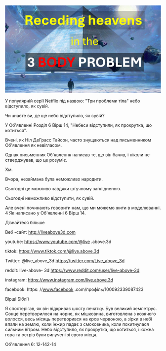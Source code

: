 ![Video cover image](../cover.jpeg "cover-photo")

У популярній серії Netflix під назвою: "Три проблеми тіла" небо відступило, як сувій.

Чи знаєте ви, де ще небо відступило, як сувій?

У Об'явленні Розділ 6 Вірш 14, "Небеси відступили, як прокрутка, що котиться".

Вчені, як Ніл ДеГрасс Тайсон, часто знущаються над письменником Об'явлення як невігласом.

Однак письменник Об'явлення написав те, що він бачив, і ніколи не стверджував, що це розуміє.

Хм.

Вчора, незаймана була неможливо народити.

Сьогодні це можливо завдяки штучному заплідненню.

Сьогодні неможливо відступити, як сувій.

Але вчені починають говорити нам, що ми можемо жити в моделюванні. 4 Як написано у Об'явленні 6 Вірш 14.

Дізнайтеся більше

Веб -сайт: http://liveabove3d.com

youtube: https://www.youtube.com/@live .above.3d

tiktok: https://www.tiktok.com/@live.above.3d

Twitter: @live_above_3d https://twitter.com/Live_above_3d

reddit: live-above- 3d https://www.reddit.com/user/live-above-3d

instagram: https://www.instagram.com/live.above.3d

facebook: https: //www.facebook .com/профіль/100092339087423

Вірші Біблії

Я спостерігав, як він відкриває шосту печатку. Був великий землетрус. Сонце перетворилося на чорне, як мішковина, виготовлена ​​з козячого волосся, весь місяць перетворився на кров червоною, а зірки в небі впали на землю, коли інжир падає з смоковника, коли похитнулася сильним вітром. Небо відступило, як прокрутка, що котиться, і кожна гора та острів були вилучені зі свого місця.

Об'явлення 6: 12-142-14